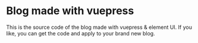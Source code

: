 # Blog made with vuepress

This is the source code of the blog made with vuepress & element UI. If you like, you can get the code and apply to your brand new blog.
